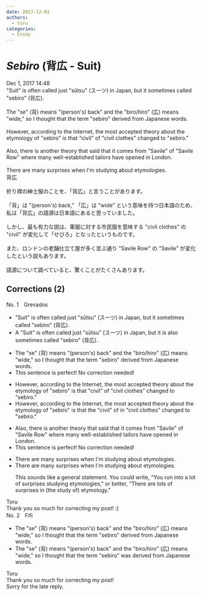 ```yaml
---
date: 2017-12-01
authors:
  - toru
categories:
  - Essay
---
```


<h1 id="subject_show"><strong><em>Sebiro</strong></em> (背広 - Suit)</h1>
<div class="date">Dec 1, 2017 14:48</div>
<div id="post"><div id="body_show_ori">
"Suit" is often called just "sūtsu" (スーツ) in Japan, but it sometimes called "sebiro" (背広).<br/><br/>The "se" (背) means "(person's) back" and the "biro/hiro" (広) means "wide," so I thought that the term "sebiro" derived from Japanese words.<br/><br/>However, according to the Internet, the most accepted theory about the etymology of "sebiro" is that "civil" of "civil clothes" changed to "sebiro."<br/><br/>Also, there is another theory that said that it comes from "Savile" of "Savile Row" where many well-established tailors have opened in London.<br/><br/>There are many surprises when I'm studying about etymologies.
</div></div>

<!-- more -->

<div id="post_ja"><div id="body_show_mo">
背広<br/><br/>折り襟の紳士服のことを、「背広」と言うことがあります。<br/><br/>「背」は "(person's) back," 「広」は "wide" という意味を持つ日本語のため、私は「背広」の語源は日本語にあると思っていました。<br/><br/>しかし、最も有力な説は、軍服に対する市民服を意味する "civil clothes" の "civil" が変化して「せびろ」となったというものです。<br/><br/>また、ロンドンの老舗仕立て屋が多く並ぶ通り "Savile Row" の "Savile" が変化したという説もあります。<br/><br/>語源について調べていると、驚くことがたくさんあります。
</div></div>

## Corrections (2)
<div id="block"><div class="first_name"> No. 1　<span class="just_name">Grevados</span></div><div id="block2">
<ul class="correction_field">
<li class="incorrect">"Suit" is often called just "sūtsu" (スーツ) in Japan, but it sometimes called "sebiro" (背広).</li>
<li class="corrected correct">
<span class="f_red">A </span>"Suit" is often called just "sūtsu" (スーツ) in Japan, but it <span class="f_red">i</span>s<span class="f_red"> als</span>o<span class="f_red"> so</span>metimes called "sebiro" (背広).
</li>
</ul>
<ul class="correction_field">
<li class="incorrect">The "se" (背) means "(person's) back" and the "biro/hiro" (広) means "wide," so I thought that the term "sebiro" derived from Japanese words.</li>
<li class="corrected perfect">This sentence is perfect! No correction needed!</li>
</ul>
<ul class="correction_field">
<li class="incorrect">However, according to the Internet, the most accepted theory about the etymology of "sebiro" is that "civil" of "civil clothes" changed to "sebiro."</li>
<li class="corrected correct">
However, according to the Internet, the most accepted theory about the etymology of "sebiro" is that <span class="f_red">the </span>"civil" <span class="sline">of</span> <span class="f_red">in </span>"civil clothes" changed to "sebiro."
</li>
</ul>
<ul class="correction_field">
<li class="incorrect">Also, there is another theory that said that it comes from "Savile" of "Savile Row" where many well-established tailors have opened in London.</li>
<li class="corrected perfect">This sentence is perfect! No correction needed!</li>
</ul>
<ul class="correction_field">
<li class="incorrect">There are many surprises when I'm studying about etymologies.</li>
<li class="corrected correct">
There are many surprises <span class="sline">when</span> <span class="sline">I'm </span>studying <span class="sline">about</span> etymologies.
<p class="correction_comment">This sounds like a general statement. You could write, "You run into a lot of surprises studying etymologies," or better, "There are lots of surprises in (the study of) etymology."</p>
</li>
</ul>
</div><div class="name"><span class="just_name">Toru</span><br>
Thank you so much for correcting my post! :)
</div>
</div>
<div id="block"><div class="first_name"> No. 2　<span class="just_name">Fifi</span></div><div id="block2">
<ul class="correction_field">
<li class="incorrect">The "se" (背) means "(person's) back" and the "biro/hiro" (広) means "wide," so I thought that the term "sebiro" derived from Japanese words.</li>
<li class="corrected correct">
The "se" (背) means "(person's) back" and the "biro/hiro" (広) means "wide," so I thought that the term "sebiro" <span class="f_red">was </span>derived from Japanese words.
</li>
</ul>
</div><div class="name"><span class="just_name">Toru</span><br>
Thank you so much for correcting my post!<br/>Sorry for the late reply.
</div>
</div>
